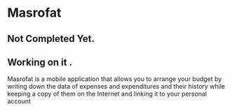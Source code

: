 # Masrofat
## Not Completed Yet.
## Working on it .
Masrofat is a mobile application that allows you to arrange your budget by writing down the data of expenses and expenditures and their history while keeping a copy of them on the Internet and linking it to your personal account
